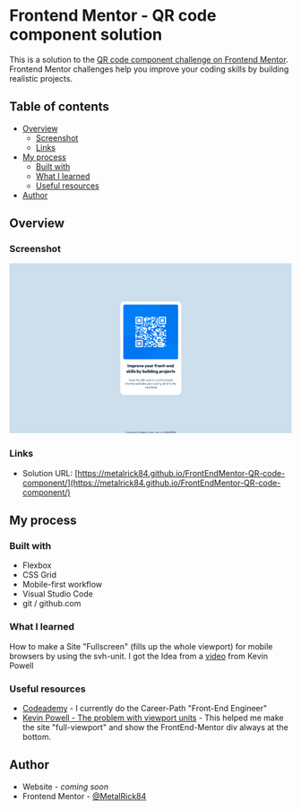 # Frontend Mentor - QR code component solution

This is a solution to the [QR code component challenge on Frontend Mentor](https://www.frontendmentor.io/challenges/qr-code-component-iux_sIO_H). Frontend Mentor challenges help you improve your coding skills by building realistic projects. 

## Table of contents

- [Overview](#overview)
  - [Screenshot](#screenshot)
  - [Links](#links)
- [My process](#my-process)
  - [Built with](#built-with)
  - [What I learned](#what-i-learned)
  - [Useful resources](#useful-resources)
- [Author](#author)

## Overview

### Screenshot

![Screenshot - Solution](/images/solution-screenshot.png)

### Links

- Solution URL: [https://metalrick84.github.io/FrontEndMentor-QR-code-component/](https://metalrick84.github.io/FrontEndMentor-QR-code-component/)

## My process

### Built with

- Flexbox
- CSS Grid
- Mobile-first workflow
- Visual Studio Code
- git / github.com

### What I learned

How to make a Site "Fullscreen" (fills up the whole viewport) for mobile browsers by using the svh-unit. I got the Idea from a [video](https://www.youtube.com/watch?v=veEqYQlfNx8&list=PLOpMjItTc9kUXHgr1i0ifbByr3yV_DxTt&index=3) from Kevin Powell

### Useful resources

- [Codeademy](https://www.codecademy.com) - I currently do the Career-Path "Front-End Engineer"
- [Kevin Powell - The problem with viewport units](https://www.youtube.com/watch?v=veEqYQlfNx8&list=PLOpMjItTc9kUXHgr1i0ifbByr3yV_DxTt&index=3) - This helped me make the site "full-viewport" and show the FrontEnd-Mentor div always at the bottom.

## Author

- Website - *coming soon*
- Frontend Mentor - [@MetalRick84](https://www.frontendmentor.io/profile/MetalRick84)
